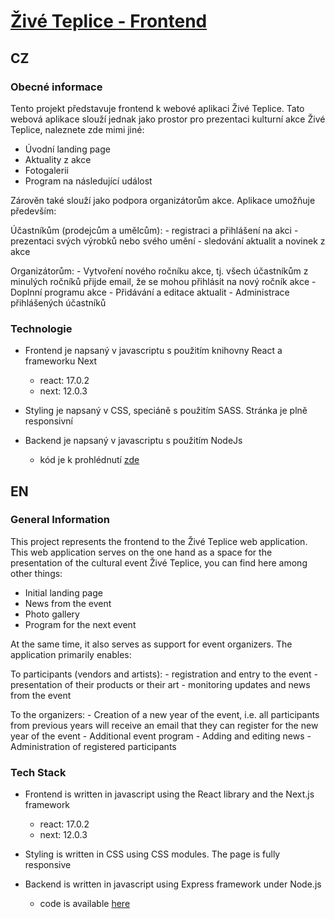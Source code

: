# [Živé Teplice - Frontend](https://www.ziveteplice.cz/)

## CZ

### Obecné informace
Tento projekt představuje frontend k webové aplikaci Živé Teplice. Tato webová aplikace slouží jednak jako prostor pro prezentaci kulturní akce Živé Teplice, naleznete zde mimi jiné:

  - Úvodní landing page
  - Aktuality z akce
  - Fotogalerii
  - Program na následující událost
  
Zárověn také slouží jako podpora organizátorům akce. Aplikace umožňuje především:
  
  Účastníkům (prodejcům a umělcům):
    - registraci a přihlášení na akci
    - prezentaci svých výrobků nebo svého umění 
    - sledování aktualit a novinek z akce
  
  Organizátorům:
    - Vytvoření nového ročníku akce, tj. všech účastníkům z minulých ročníků přijde email, že se mohou přihlásit na nový ročník akce
    - Doplnní programu akce
    - Přidávání a editace aktualit
    - Administrace přihlášených účastníků
    
    
    
### Technologie
 
  - Frontend je napsaný v javascriptu s použitím knihovny React a frameworku Next
    - react: 17.0.2
    - next: 12.0.3
  
  - Styling je napsaný v CSS, speciáně s použitím SASS. Stránka je plně responsivní
    
  - Backend je napsaný v javascriptu s použitím NodeJs
    - kód je k prohlédnutí [zde](https://github.com/fialajiri/zive-teplice-backend)
    
## EN

### General Information
This project represents the frontend to the Živé Teplice web application. This web application serves on the one hand as a space for the presentation of the cultural event Živé Teplice, you can find here among other things:

  - Initial landing page
  - News from the event
  - Photo gallery
  - Program for the next event
  
At the same time, it also serves as support for event organizers. The application primarily enables:
  
  To participants (vendors and artists):
    - registration and entry to the event
    - presentation of their products or their art
    - monitoring updates and news from the event
  
 To the organizers:
    - Creation of a new year of the event, i.e. all participants from previous years will receive an email that they can register for the new year of the event
    - Additional event program
    - Adding and editing news
    - Administration of registered participants    
    
    
### Tech Stack
 
  - Frontend is written in javascript using the React library and the Next.js framework
    - react: 17.0.2
    - next: 12.0.3
  
  - Styling is written in CSS using CSS modules. The page is fully responsive
    
  - Backend is written in javascript using Express framework under Node.js
    - code is available [here](https://github.com/fialajiri/zive-teplice-backend)


   
